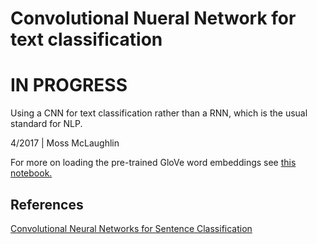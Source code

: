 # Convolutional Nueral Network for text classification
# IN PROGRESS

Using a CNN for text classification rather than a RNN, which is the usual standard for NLP.

4/2017 | Moss McLaughlin
 
 For more on loading the pre-trained GloVe word embeddings see <a href = https://github.com/MossMcLaughlin/word_embeddings> this notebook.</a>
 
 ## References 
 
 <a href = https://arxiv.org/abs/1408.5882 > Convolutional Neural Networks for Sentence Classification </a>

